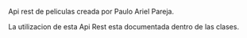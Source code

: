 Api rest de peliculas creada por Paulo Ariel Pareja.

La utilizacion de esta Api Rest esta documentada dentro de las clases.
